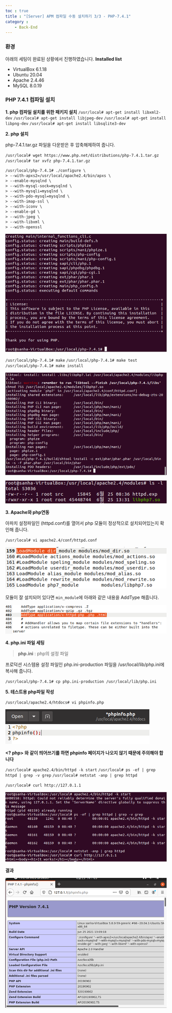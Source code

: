```yaml
---
toc : true
title : "[Server] APM 컴파일 수동 설치하기 3/3 - PHP-7.4.1"
category : 
    - Back-End
---
```


### 환경
아래의 세팅이 완료된 상황에서 진행하였습니다.
**Installed list**
- VirtualBox 6.1.18
- Ubuntu 20.04
- Apache 2.4.46
- MySQL 8.0.19

### PHP 7.4.1 컴파일 설치

**1. php 컴파일 설치를 위한 패키지 설치**
`/usr/local# apt-get install libxml2-dev`
`/usr/local# apt-get install libjpeg-dev`
`/usr/local# apt-get install libpng-dev`
`/usr/local# apt-get install libsqlite3-dev`

**2. php 설치**

php-7.4.1.tar.gz 파일을 다운받은 후 압축해제하여 줍니다.

`/usr/local# wget https://www.php.net/distributions/php-7.4.1.tar.gz`
`/usr/local# tar xvfz php-7.4.1.tar.gz`

```
/usr/local/php-7.4.1# ./configure \
> --with-apxs2=/usr/local/apache2.4/bin/apxs \
> --enable-mysqlnd \
> --with-mysql-sock=mysqlnd \
> --with-mysqli=mysqlnd \
> --with-pdo-mysql=mysqlnd \
> --with-imap-ssl \
> --with-iconv \
> --enable-gd \
> --with-jpeg \
> --with-libxml \
> --with-openssl
``` 

![kill_error](/assets/images/Back_End/install_php.png) 

`/usr/local/php-7.4.1# make`
`/usr/local/php-7.4.1# make test`
`/usr/local/php-7.4.1# make install`

![kill_error](/assets/images/Back_End/php_install.png) 

![kill_error](/assets/images/Back_End/php-module.png) 

**3. Apache와 php연동**

아파치 설정파일인 $($httpd.conf)를 열어서 php 모듈이 정상적으로 설치되어있는지 확인해 줍니다.

`/usr/local# vi apache2.4/conf/httpd.conf` 

![kill_error](/assets/images/Back_End/php모듈설치확인.png) 

모듈이 잘 설치되어 있다면 `min_module`에 아래와 같은 내용을 AddType 해줍니다.

![kill_error](/assets/images/Back_End/addtype_in_mime_moudle.png) 

**4. php.ini 파일 세팅**

> **php.ini** : php의 설정 파일

프로덕션 시스템용 설정 파일인 php.ini-production 파일을 /usr/local/lib/php.ini에 복사해 줍니다.

`/usr/local/php-7.4.1# cp php.ini-production /usr/local/lib/php.ini` 

**5. 테스트용 php파일 작성**

`/usr/local/apache2.4/htdocs# vi phpinfo.php`

![kill_error](/assets/images/Back_End/phpinfo_edit.png) 

**<? php> 와 같이 띄어쓰기를 하면 phpinfo 페이지가 나오지 않기 때문에 주의해야 합니다**

`/usr/local# apache2.4/bin/httpd -k start`
`/usr/local# ps -ef | grep httpd | grep -v grep`
`/usr/local# netstat -anp | grep httpd`

`/usr/local# curl http://127.0.1.1`

![kill_error](/assets/images/Back_End/php_works.png) 

**결과**

![kill_error](/assets/images/Back_End/php_res.png)
